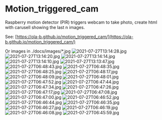 # Motion_triggered_cam
Raspberry motion detector (PIR) triggers webcam to take photo, create html with carusell showing the last n images.

See: [https://ola-b.github.io/motion_triggered_cam/](https://ola-b.github.io/motion_triggered_cam/)


Or images in ./docs/images/*.jpg
![2021-07-27T13:14:28.jpg](https://github.com/Ola-B/motion_triggered_cam/blob/main/docs/images/2021-07-27T13:14:28.jpg "2021-07-27T13:14:28.jpg")
![2021-07-27T13:14:20.jpg](https://github.com/Ola-B/motion_triggered_cam/blob/main/docs/images/2021-07-27T13:14:20.jpg "2021-07-27T13:14:20.jpg")
![2021-07-27T13:14:14.jpg](https://github.com/Ola-B/motion_triggered_cam/blob/main/docs/images/2021-07-27T13:14:14.jpg "2021-07-27T13:14:14.jpg")
![2021-07-27T13:14:10.jpg](https://github.com/Ola-B/motion_triggered_cam/blob/main/docs/images/2021-07-27T13:14:10.jpg "2021-07-27T13:14:10.jpg")
![2021-07-27T13:13:47.jpg](https://github.com/Ola-B/motion_triggered_cam/blob/main/docs/images/2021-07-27T13:13:47.jpg "2021-07-27T13:13:47.jpg")
![2021-07-27T06:48:43.jpg](https://github.com/Ola-B/motion_triggered_cam/blob/main/docs/images/2021-07-27T06:48:43.jpg "2021-07-27T06:48:43.jpg")
![2021-07-27T06:48:35.jpg](https://github.com/Ola-B/motion_triggered_cam/blob/main/docs/images/2021-07-27T06:48:35.jpg "2021-07-27T06:48:35.jpg")
![2021-07-27T06:48:25.jpg](https://github.com/Ola-B/motion_triggered_cam/blob/main/docs/images/2021-07-27T06:48:25.jpg "2021-07-27T06:48:25.jpg")
![2021-07-27T06:48:17.jpg](https://github.com/Ola-B/motion_triggered_cam/blob/main/docs/images/2021-07-27T06:48:17.jpg "2021-07-27T06:48:17.jpg")
![2021-07-27T06:48:09.jpg](https://github.com/Ola-B/motion_triggered_cam/blob/main/docs/images/2021-07-27T06:48:09.jpg "2021-07-27T06:48:09.jpg")
![2021-07-27T06:48:01.jpg](https://github.com/Ola-B/motion_triggered_cam/blob/main/docs/images/2021-07-27T06:48:01.jpg "2021-07-27T06:48:01.jpg")
![2021-07-27T06:47:52.jpg](https://github.com/Ola-B/motion_triggered_cam/blob/main/docs/images/2021-07-27T06:47:52.jpg "2021-07-27T06:47:52.jpg")
![2021-07-27T06:47:44.jpg](https://github.com/Ola-B/motion_triggered_cam/blob/main/docs/images/2021-07-27T06:47:44.jpg "2021-07-27T06:47:44.jpg")
![2021-07-27T06:47:34.jpg](https://github.com/Ola-B/motion_triggered_cam/blob/main/docs/images/2021-07-27T06:47:34.jpg "2021-07-27T06:47:34.jpg")
![2021-07-27T06:47:26.jpg](https://github.com/Ola-B/motion_triggered_cam/blob/main/docs/images/2021-07-27T06:47:26.jpg "2021-07-27T06:47:26.jpg")
![2021-07-27T06:47:17.jpg](https://github.com/Ola-B/motion_triggered_cam/blob/main/docs/images/2021-07-27T06:47:17.jpg "2021-07-27T06:47:17.jpg")
![2021-07-27T06:47:08.jpg](https://github.com/Ola-B/motion_triggered_cam/blob/main/docs/images/2021-07-27T06:47:08.jpg "2021-07-27T06:47:08.jpg")
![2021-07-27T06:47:00.jpg](https://github.com/Ola-B/motion_triggered_cam/blob/main/docs/images/2021-07-27T06:47:00.jpg "2021-07-27T06:47:00.jpg")
![2021-07-27T06:46:52.jpg](https://github.com/Ola-B/motion_triggered_cam/blob/main/docs/images/2021-07-27T06:46:52.jpg "2021-07-27T06:46:52.jpg")
![2021-07-27T06:46:44.jpg](https://github.com/Ola-B/motion_triggered_cam/blob/main/docs/images/2021-07-27T06:46:44.jpg "2021-07-27T06:46:44.jpg")
![2021-07-27T06:46:35.jpg](https://github.com/Ola-B/motion_triggered_cam/blob/main/docs/images/2021-07-27T06:46:35.jpg "2021-07-27T06:46:35.jpg")
![2021-07-27T06:46:27.jpg](https://github.com/Ola-B/motion_triggered_cam/blob/main/docs/images/2021-07-27T06:46:27.jpg "2021-07-27T06:46:27.jpg")
![2021-07-27T06:46:19.jpg](https://github.com/Ola-B/motion_triggered_cam/blob/main/docs/images/2021-07-27T06:46:19.jpg "2021-07-27T06:46:19.jpg")
![2021-07-27T06:46:08.jpg](https://github.com/Ola-B/motion_triggered_cam/blob/main/docs/images/2021-07-27T06:46:08.jpg "2021-07-27T06:46:08.jpg")
![2021-07-27T06:45:59.jpg](https://github.com/Ola-B/motion_triggered_cam/blob/main/docs/images/2021-07-27T06:45:59.jpg "2021-07-27T06:45:59.jpg")
